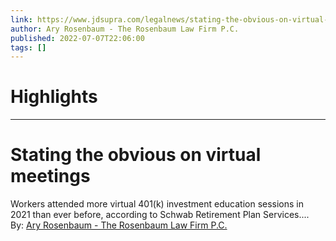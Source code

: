 ```yaml
---
link: https://www.jdsupra.com/legalnews/stating-the-obvious-on-virtual-meetings-6252797/
author: Ary Rosenbaum - The Rosenbaum Law Firm P.C.
published: 2022-07-07T22:06:00
tags: []
---
```

# Highlights


---
# Stating the obvious on virtual meetings
Workers attended more virtual 401(k) investment education sessions in 2021 than ever before, according to Schwab Retirement Plan Services....  
By: [Ary Rosenbaum - The Rosenbaum Law Firm P.C.](https://www.jdsupra.com/profile/Ary_Rosenbaum/)